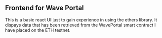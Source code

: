 ## Frontend for Wave Portal

This is a basic react UI just to gain experience in using the ethers library. It dispays data that has been retrieved from the WavePortal smart contract I have placed on the ETH testnet.  
